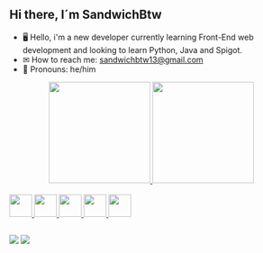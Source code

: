 ## Hi there, I´m SandwichBtw

-  🖥 Hello, i'm a new developer currently learning Front-End web development and looking to learn Python, Java and Spigot.
-  ✉ How to reach me: sandwichbtw13@gmail.com
-  🥪 Pronouns: he/him


<div align="center">
  <a href="https://github.com/SandwichBtw">
   <!-- [![Sandwich's GitHub stats](https://github-readme-stats.vercel.app/api?username=SandwichBtw)](https://github.com/SandwichBtw/github-readme-stats) -->
  <img height="180em" src="https://github-readme-stats.vercel.app/api?username=SandwichBtw"/>
  <img height="180em" src="https://github-readme-stats.vercel.app/api/top-langs/?username=SandwichBtw"/>
    
</div>

<div style="display: inline_block"><br>
 <!-- <img align="center" alt="Rafa-Js" height="30" width="40" src="https://raw.githubusercontent.com/devicons/devicon/master/icons/javascript/javascript-plain.svg">
  <img align="center" alt="Rafa-Ts" height="30" width="40" src="https://raw.githubusercontent.com/devicons/devicon/master/icons/typescript/typescript-plain.svg">
  <img align="center" alt="Rafa-React" height="30" width="40" src="https://raw.githubusercontent.com/devicons/devicon/master/icons/react/react-original.svg"> -->
<img src="https://cdn.jsdelivr.net/gh/devicons/devicon/icons/html5/html5-original.svg" height="40" />
<img src="https://cdn.jsdelivr.net/gh/devicons/devicon/icons/css3/css3-original.svg" height="40" />
<img src="https://cdn.jsdelivr.net/gh/devicons/devicon/icons/javascript/javascript-original.svg" height="40" />
<img src="https://cdn.jsdelivr.net/gh/devicons/devicon/icons/python/python-original.svg" height="40" />
<img src="https://cdn.jsdelivr.net/gh/devicons/devicon/icons/java/java-original.svg" height="40" />

</div>

##

<div> 

 <a href="https://discordapp.com/users/SandwichBtw" target="_blank"><img src="https://img.shields.io/badge/Discord-7289DA?style=for-the-badge&logo=discord&logoColor=white" target="_blank"></a> 
  <a href = "mailto:sandwichbtw13@gmail.com"><img src="https://img.shields.io/badge/-Gmail-%23333?style=for-the-badge&logo=gmail&logoColor=white" target="_blank"></a>
  <br>
  
</div>
